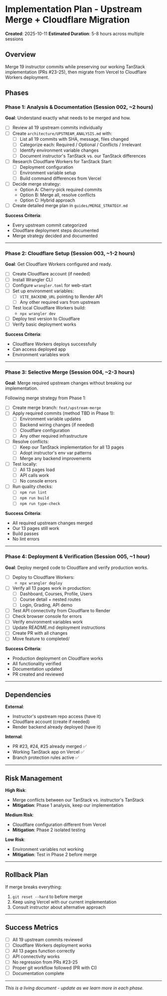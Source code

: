 # Implementation Plan - Upstream Merge + Cloudflare Migration

**Created**: 2025-10-11
**Estimated Duration**: 5-8 hours across multiple sessions

## Overview

Merge 19 instructor commits while preserving our working TanStack implementation (PRs #23-25), then migrate from Vercel to Cloudflare Workers deployment.

## Phases

### Phase 1: Analysis & Documentation (Session 002, ~2 hours)

**Goal**: Understand exactly what needs to be merged and how.

- [ ] Review all 19 upstream commits individually
- [ ] Create `architecture/UPSTREAM_ANALYSIS.md` with:
  - [ ] List all 19 commits with SHA, message, files changed
  - [ ] Categorize each: Required / Optional / Conflicts / Irrelevant
  - [ ] Identify environment variable changes
  - [ ] Document instructor's TanStack vs. our TanStack differences
- [ ] Research Cloudflare Workers for TanStack Start:
  - [ ] Deployment configuration
  - [ ] Environment variable setup
  - [ ] Build command differences from Vercel
- [ ] Decide merge strategy:
  - Option A: Cherry-pick required commits
  - Option B: Merge all, resolve conflicts
  - Option C: Hybrid approach
- [ ] Create detailed merge plan in `guides/MERGE_STRATEGY.md`

**Success Criteria**:
- Every upstream commit categorized
- Cloudflare deployment steps documented
- Merge strategy decided and documented

---

### Phase 2: Cloudflare Setup (Session 003, ~1-2 hours)

**Goal**: Get Cloudflare Workers configured and ready.

- [ ] Create Cloudflare account (if needed)
- [ ] Install Wrangler CLI
- [ ] Configure `wrangler.toml` for web-start
- [ ] Set up environment variables:
  - [ ] `VITE_BACKEND_URL` pointing to Render API
  - [ ] Any other required vars from upstream
- [ ] Test local Cloudflare Workers build:
  - `npx wrangler dev`
- [ ] Deploy test version to Cloudflare
- [ ] Verify basic deployment works

**Success Criteria**:
- Cloudflare Workers deploys successfully
- Can access deployed app
- Environment variables work

---

### Phase 3: Selective Merge (Session 004, ~2-3 hours)

**Goal**: Merge required upstream changes without breaking our implementation.

Following merge strategy from Phase 1:

- [ ] Create merge branch: `feat/upstream-merge`
- [ ] Apply required commits (method TBD in Phase 1):
  - [ ] Environment variable updates
  - [ ] Backend wiring changes (if needed)
  - [ ] Cloudflare configuration
  - [ ] Any other required infrastructure
- [ ] Resolve conflicts:
  - [ ] Keep our TanStack implementation for all 13 pages
  - [ ] Adopt instructor's env var patterns
  - [ ] Merge any backend improvements
- [ ] Test locally:
  - [ ] All 13 pages load
  - [ ] API calls work
  - [ ] No console errors
- [ ] Run quality checks:
  - [ ] `npm run lint`
  - [ ] `npm run build`
  - [ ] `npm run type-check`

**Success Criteria**:
- All required upstream changes merged
- Our 13 pages still work
- Build passes
- No lint errors

---

### Phase 4: Deployment & Verification (Session 005, ~1 hour)

**Goal**: Deploy merged code to Cloudflare and verify production works.

- [ ] Deploy to Cloudflare Workers:
  - `npx wrangler deploy`
- [ ] Verify all 13 pages work in production:
  - [ ] Dashboard, Courses, Profile, Users
  - [ ] Course detail + nested routes
  - [ ] Login, Grading, API demo
- [ ] Test API connectivity from Cloudflare to Render
- [ ] Check browser console for errors
- [ ] Verify environment variables work
- [ ] Update README.md deployment instructions
- [ ] Create PR with all changes
- [ ] Move feature to completed/

**Success Criteria**:
- Production deployment on Cloudflare works
- All functionality verified
- Documentation updated
- PR created and reviewed

---

## Dependencies

**External**:
- Instructor's upstream repo access (have it)
- Cloudflare account (create if needed)
- Render backend already deployed (have it)

**Internal**:
- PR #23, #24, #25 already merged ✅
- Working TanStack app on Vercel ✅
- Branch protection rules active ✅

---

## Risk Management

**High Risk**:
- Merge conflicts between our TanStack vs. instructor's TanStack
- **Mitigation**: Phase 1 analysis, keep our implementation

**Medium Risk**:
- Cloudflare configuration different from Vercel
- **Mitigation**: Phase 2 isolated testing

**Low Risk**:
- Environment variables not working
- **Mitigation**: Test in Phase 2 before merge

---

## Rollback Plan

If merge breaks everything:
1. `git reset --hard` to before merge
2. Keep using Vercel with our current implementation
3. Consult instructor about alternative approach

---

## Success Metrics

- [ ] All 19 upstream commits reviewed
- [ ] Cloudflare Workers deployment works
- [ ] All 13 pages function correctly
- [ ] API connectivity works
- [ ] No regression from PRs #23-25
- [ ] Proper git workflow followed (PR with CI)
- [ ] Documentation complete

---

*This is a living document - update as we learn more in each phase.*
